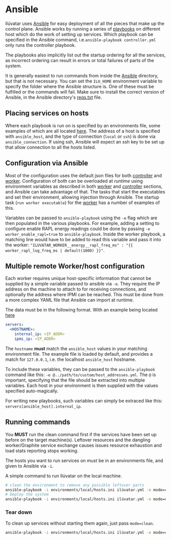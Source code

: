 # Ansible

Ilúvatar uses [Ansible](https://docs.ansible.com/ansible/latest/index.html) for easy deployment of all the pieces that make up the control plane.
Ansible works by running a series of [playbooks](https://docs.ansible.com/ansible/latest/user_guide/playbooks_intro.html) on different host which do the work of setting up services.
Which playbook can be specified in the Ansible command, i.e.`ansible-playbook controller.yml` only runs the controller playbook.

The playbooks also implicitly list out the startup ordering for all the services, as incorrect ordering can result in errors or total failures of parts of the system.

It is generally easiest to run commands from inside the [Ansible](../ansible/) directory, but that is not necessary.
You can set the `ILU_HOME` environment variable to specify the folder where the Ansible structure is.
One of these must be fulfilled or the commands will fail.
Make sure to install the correct version of Ansible, in the Ansible directory's [reqs.txt](../ansible/reqs.txt) file.

## Placing services on hosts

Where each playbook is run on is specified by an environments file, some examples of which are all located [here](../ansible/environments/).
The address of a host is specified with `ansible_host`, and the type of connection (`local` or `ssh`) is done via `ansible_connection`.
If using ssh, Ansible will expect an ssh key to be set up that allow connection to all the hosts listed.

## Configuration via Ansible

Most of the configuration uses the default json files for both [controller](../ilúvatar_controller/src/controller.json) and [worker](../ilúvatar_worker/src/worker.json).
Configuration of both can be overloaded at _runtime_ using environment variables as described in both [worker](./WORKER.md) and [controller](./CONTROLLER.md) sections, and Ansible can take advantage of that.
The tasks that start the executables and set their environment, allowing injection through Ansible.
The startup task (`run worker executable`) for the [worker](../ansible/worker.yml) has a number of examples of this.

Variables can be passed to `ansible-playbook` using the `-e` flag which are then populated in the various playbooks.
For example, adding a setting to configure enable RAPL energy readings could be done by passing `-e worker_enable_rapl=true` to `ansible-playbook`.
Inside the worker playbook, a matching line would have to be added to read this variable and pass it into the worker: `"ILUVATAR_WORKER__energy__rapl_freq_ms" : "{{ worker_rapl_log_freq_ms | default(1000) }}"`.

## Multiple remote Worker/host configuration

Each worker requires unique host-specific information that cannot be supplied by a simple variable passed to ansible via `-e`.
They require the IP address on the machine to attach to for receiving connections, and optionally the address where IPMI can be reached.
This must be done from a more complex YAML file that Ansible can import at runtime.

The data must be in the following format. With an example being located [here](../ansible/group_vars/host_addresses.yml)

```YAML
servers:
  <HOSTNAME>:
    internal_ip: <IP_ADDR>
    ipmi_ip: <IP_ADDR>
```

The `hostname` **must** match the `ansible_host` values in your matching environment file.
The example file is loaded by default, and provides a match for `127.0.0.1`, i.e. the localhost `ansible_host` hostname.

To include these variables, they can be passed to the `ansible-playbook` command like this:
`-e @../path/to/custom/host_addresses.yml`.
The `@` is important, specifying that the file should be extracted into multiple variables.
Each host in your environment is then supplied with the values specified auto-magically.

For writing new playbooks, such variables can simply be extraced like this: `servers[ansible_host].internal_ip`.

## Running commands

You **MUST** run the clean command first if the services have been set up before on the target machine(s).
Leftover resources and the dangling worker/Graphite service exchange causes issues resource exhaustion and load stats reporting stops working.

The hosts you want to run services on must be in an environments file, and given to Ansible via `-i`.

A simple command to run Ilúvatar on the local machine.

```sh
# clean the environment to remove any possible leftover parts 
ansible-playbook -i environments/local/hosts.ini ilúvatar.yml -e mode=clean -e "@./group_vars/host_addresses.yml"
# Deploy the system
ansible-playbook -i environments/local/hosts.ini ilúvatar.yml -e mode=deploy -e "@./group_vars/host_addresses.yml"
```

### Tear down

To clean up services without starting them again, just pass `mode=clean`.

```sh
ansible-playbook -i environments/local/hosts.ini ilúvatar.yml -e mode=clean -e "@./group_vars/host_addresses.yml"
```
